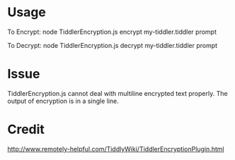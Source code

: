 # Usage

To Encrypt: node TiddlerEncryption.js encrypt my-tiddler.tiddler prompt

To Decrypt: node TiddlerEncryption.js decrypt my-tiddler.tiddler prompt

# Issue

TiddlerEncryption.js cannot deal with multiline encrypted text properly. The output of encryption is in a single line.

# Credit

http://www.remotely-helpful.com/TiddlyWiki/TiddlerEncryptionPlugin.html

